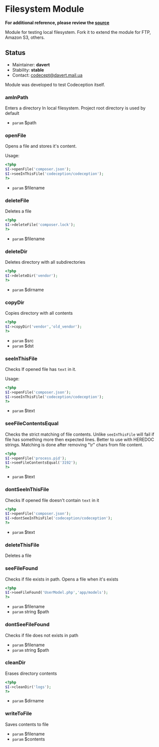 # Filesystem Module

**For additional reference, please review the [source](https://github.com/Codeception/Codeception/tree/master/src/Codeception/Module/Filesystem.php)**


Module for testing local filesystem.
Fork it to extend the module for FTP, Amazon S3, others.

## Status

* Maintainer: **davert**
* Stability: **stable**
* Contact: codecept@davert.mail.ua

Module was developed to test Codeception itself.












### amInPath
 Enters a directory In local filesystem.
Project root directory is used by default

 * `param`  $path


### openFile
 Opens a file and stores it's content.

Usage:

``` php
<?php
$I->openFile('composer.json');
$I->seeInThisFile('codeception/codeception');
?>
```

 * `param`  $filename

### deleteFile
 Deletes a file

``` php
<?php
$I->deleteFile('composer.lock');
?>
```

 * `param`  $filename

### deleteDir
 Deletes directory with all subdirectories

``` php
<?php
$I->deleteDir('vendor');
?>
```

 * `param`  $dirname

### copyDir
 Copies directory with all contents

``` php
<?php
$I->copyDir('vendor','old_vendor');
?>
```

 * `param`  $src
 * `param`  $dst

### seeInThisFile
 Checks If opened file has `text` in it.

Usage:

``` php
<?php
$I->openFile('composer.json');
$I->seeInThisFile('codeception/codeception');
?>
```

 * `param`  $text

### seeFileContentsEqual
 Checks the strict matching of file contents.
Unlike `seeInThisFile` will fail if file has something more then expected lines.
Better to use with HEREDOC strings.
Matching is done after removing "\r" chars from file content.

``` php
<?php
$I->openFile('process.pid');
$I->seeFileContentsEqual('3192');
?>
```

 * `param`  $text

### dontSeeInThisFile
 Checks If opened file doesn't contain `text` in it

``` php
<?php
$I->openFile('composer.json');
$I->dontSeeInThisFile('codeception/codeception');
?>
```

 * `param`  $text

### deleteThisFile
 Deletes a file

### seeFileFound
 Checks if file exists in path.
Opens a file when it's exists

``` php
<?php
$I->seeFileFound('UserModel.php','app/models');
?>
```

 * `param`  $filename
 * `param`  string $path

### dontSeeFileFound
 Checks if file does not exists in path

 * `param`  $filename
 * `param`  string $path

### cleanDir
 Erases directory contents

``` php
<?php
$I->cleanDir('logs');
?>
```

 * `param`  $dirname

### writeToFile
 Saves contents to file

 * `param`  $filename
 * `param`  $contents







































